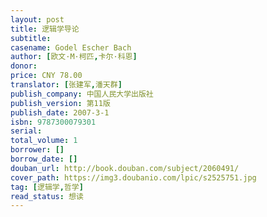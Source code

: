 ```yaml
---
layout: post
title: 逻辑学导论
subtitle:
casename: Godel Escher Bach
author: [欧文·M·柯匹,卡尔·科恩]
donor: 
price: CNY 78.00
translator: [张建军,潘天群]
publish_company: 中国人民大学出版社
publish_version: 第11版
publish_date: 2007-3-1
isbn: 9787300079301
serial: 
total_volume: 1
borrower: []
borrow_date: []
douban_url: http://book.douban.com/subject/2060491/
cover_path: https://img3.doubanio.com/lpic/s2525751.jpg
tag: [逻辑学,哲学]
read_status: 想读
---
```

